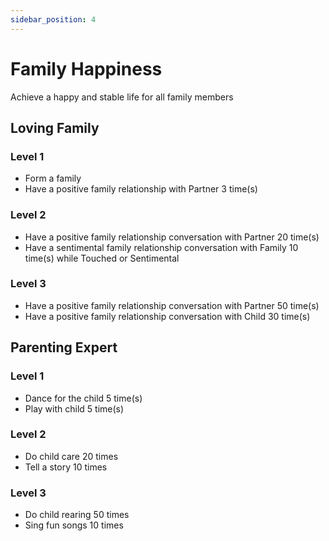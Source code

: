 ```yaml
---
sidebar_position: 4
---
```


# Family Happiness
Achieve a happy and stable life for all family members

## Loving Family
### Level 1
- Form a family
- Have a positive family relationship with Partner 3 time(s)
### Level 2
- Have a positive family relationship conversation with Partner 20 time(s)
- Have a sentimental family relationship conversation with Family 10 time(s) while Touched or Sentimental
### Level 3
- Have a positive family relationship conversation with Partner 50 time(s)
- Have a positive family relationship conversation with Child 30 time(s)

## Parenting Expert
### Level 1
- Dance for the child 5 time(s)
- Play with child 5 time(s)
### Level 2
- Do child care 20 times
- Tell a story 10 times
### Level 3
- Do child rearing 50 times
- Sing fun songs 10 times